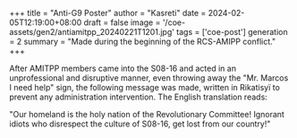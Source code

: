 +++
title = "Anti-G9 Poster"
author = "Kasreti"
date = 2024-02-05T12:19:00+08:00
draft = false
image = '/coe-assets/gen2/antiamitpp_20240221T1201.jpg'
tags = ['coe-post']
generation = 2
summary = "Made during the beginning of the RCS-AMIPP conflict."
+++

After AMITPP members came into the S08-16 and acted in an unprofessional and disruptive manner, even throwing away the "Mr. Marcos
I need help" sign, the following message was made, written in Rikatisyï to prevent any administration intervention. The English translation 
reads: 

"Our homeland is the holy nation of the Revolutionary Committee! Ignorant idiots who disrespect the culture of S08-16, get lost from our country!"